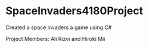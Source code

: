 # SpaceInvaders4180Project
Created a space invaders a game using C# 

Project Members: Ali Rizvi and Hiroki Mii


